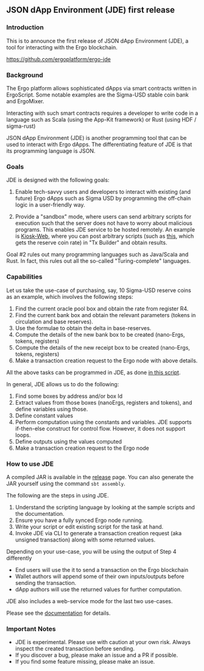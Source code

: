 ## JSON dApp Environment (JDE) first release 
### Introduction

This is to announce the first release of JSON dApp Environment (JDE), a tool for interacting with the Ergo blockchain. 

https://github.com/ergoplatform/ergo-jde

### Background

The Ergo platform allows sophisticated dApps via smart contracts written in ErgoScript. Some notable examples are the Sigma-USD stable coin bank and ErgoMixer. 

Interacting with such smart contracts requires a developer to write code in a language such as Scala (using the App-Kit framework) or Rust (using HDF / sigma-rust)

JSON dApp Environment (JDE) is another programming tool that can be used to interact with Ergo dApps. The differentiating feature of JDE is that its programming language is JSON.

### Goals

JDE is designed with the following goals:

1. Enable tech-savvy users and developers to interact with existing (and future) Ergo dApps such as Sigma USD by programming the off-chain logic in a user-friendly way. 
 
2. Provide a "sandbox" mode, where users can send arbitrary scripts for execution such that the server does not have to worry about malicious programs. This enables JDE service to be hosted remotely. An example is [Kiosk-Web](https://kioskweb.org/session/#kiosk.Wallet.txBuilder), where you can post arbitrary scripts (such as [this](https://raw.githubusercontent.com/ergoplatform/ergo-jde/main/sample-scripts/getReserveCoinInfo.json), which gets the reserve coin rate) in "Tx Builder" and obtain results.

Goal #2 rules out many programming languages such as Java/Scala and Rust. In fact, this rules out all the so-called "Turing-complete" languages.

### Capabilities

Let us take the use-case of purchasing, say, 10 Sigma-USD reserve coins as an example, which involves the following steps: 
   1. Find the current oracle pool box and obtain the rate from register R4.
   2. Find the current bank box and obtain the relevant parameters (tokens in circulation and base reserves).
   3. Use the formulae to obtain the delta in base-reserves. 
   4. Compute the details of the new bank box to be created (nano-Ergs, tokens, registers)
   5. Compute the details of the new receipt box to be created (nano-Ergs, tokens, registers)
   6. Make a transaction creation request to the Ergo node with above details. 

All the above tasks can be programmed in JDE, as done [in this script](https://raw.githubusercontent.com/ergoplatform/ergo-jde/main/sample-scripts/mintReserveCoinAdvanced.json).  

In general, JDE allows us to do the following:
1. Find some boxes by address and/or box Id
2. Extract values from those boxes (nanoErgs, registers and tokens), and define variables using those.
3. Define constant values
4. Perform computation using the constants and variables. JDE supports if-then-else construct for control flow. However, it does not support loops. 
5. Define outputs using the values computed
6. Make a transaction creation request to the Ergo node

### How to use JDE

A compiled JAR is available in the [release](https://github.com/ergoplatform/ergo-jde/releases) page. You can also generate the JAR yourself using the command `sbt assembly`. 

The following are the steps in using JDE. 
1. Understand the scripting language by looking at the sample scripts and the documentation.
2. Ensure you have a fully synced Ergo node running.
3. Write your script or edit existing script for the task at hand.
4. Invoke JDE via CLI to generate a transaction creation request (aka unsigned transaction) along with some returned values.

Depending on your use-case, you will be using the output of Step 4 differently

- End users will use the it to send a transaction on the Ergo blockchain
- Wallet authors will append some of their own inputs/outputs before sending the transaction.
- dApp authors will use the returned values for further computation.

JDE also includes a web-service mode for the last two use-cases. 

Please see the [documentation](https://github.com/ergoplatform/ergo-jde/blob/main/readme.md) for details. 

### Important Notes
- JDE is experimental. Please use with caution at your own risk. Always inspect the created transaction before sending. 
- If you discover a bug, please make an issue and a PR if possible. 
- If you find some feature missing, please make an issue.